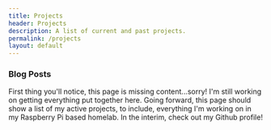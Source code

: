 ```yaml
---
title: Projects
header: Projects
description: A list of current and past projects.
permalink: /projects
layout: default
---
```


<h3>Blog Posts</h3>

<p>First thing you'll notice, this page is missing content...sorry!  I'm still working on getting everything put together here.  Going forward, this page should show a list of 
my active projects, to include, everything I'm working on in my Raspberry Pi based homelab. In the interim, check out my Github profile!</p>


